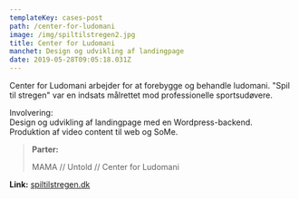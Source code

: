 ```yaml
---
templateKey: cases-post
path: /center-for-ludomani
image: /img/spiltilstregen2.jpg
title: Center for Ludomani
manchet: Design og udvikling af landingpage
date: 2019-05-28T09:05:18.031Z
---
```

Center for Ludomani arbejder for at forebygge og behandle ludomani. "Spil til stregen" var en indsats målrettet mod professionelle sportsudøvere.

Involvering:\
Design og udvikling af landingpage med en Wordpress-backend. Produktion af video content til web og SoMe.

> **Parter:**
>
>  MAMA // Untold // Center for Ludomani

**Link:** [spiltilstregen.dk](http://spiltilstregen.dk)
